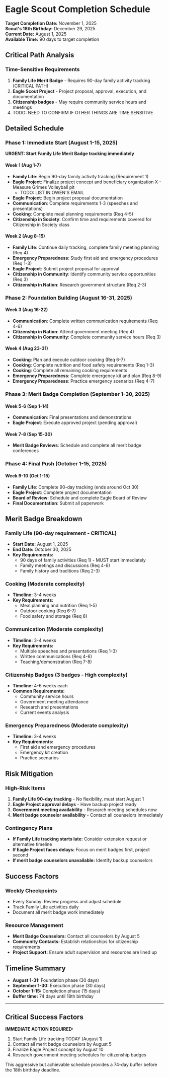 # Eagle Scout Completion Schedule
**Target Completion Date:** November 1, 2025  
**Scout's 18th Birthday:** December 29, 2025  
**Current Date:** August 1, 2025  
**Available Time:** 90 days to target completion

## Critical Path Analysis

### Time-Sensitive Requirements
1. **Family Life Merit Badge** - Requires 90-day family activity tracking (CRITICAL PATH)
2. **Eagle Scout Project** - Project proposal, approval, execution, and documentation
3. **Citizenship badges** - May require community service hours and meetings
4. TODO: NEED TO CONFIRM IF OTHER THINGS ARE TIME SENSITIVE

## Detailed Schedule

### Phase 1: Immediate Start (August 1-15, 2025)
**URGENT: Start Family Life Merit Badge tracking immediately**

#### Week 1 (Aug 1-7)
- **Family Life**: Begin 90-day family activity tracking (Requirement 1)
- **Eagle Project**: Finalize project concept and beneficiary organization
  X - Measure Grimes Volleyball pit
  - TODO: LIST IN OWEN'S EMAIL
- **Eagle Project**: Begin project proposal documentation
- **Communication**: Complete requirements 1-3 (speeches and presentations)
- **Cooking**: Complete meal planning requirements (Req 4-5)
- **Citizenship in Society**: Confirm time and requirements covered for Citizenship in Society class

#### Week 2 (Aug 8-15)
- **Family Life**: Continue daily tracking, complete family meeting planning (Req 4)
- **Emergency Preparedness**: Study first aid and emergency procedures (Req 1-3)
- **Eagle Project**: Submit project proposal for approval
- **Citizenship in Community**: Identify community service opportunities (Req 3)
- **Citizenship in Nation**: Research government structure (Req 2-3)

### Phase 2: Foundation Building (August 16-31, 2025)

#### Week 3 (Aug 16-22)
- **Communication**: Complete written communication requirements (Req 4-6)
- **Citizenship in Nation**: Attend government meeting (Req 4)
- **Citizenship in Community**: Complete community service hours (Req 3)

#### Week 4 (Aug 23-31)
- **Cooking**: Plan and execute outdoor cooking (Req 6-7)
- **Cooking**: Complete nutrition and food safety requirements (Req 1-3)
- **Cooking**: Complete all remaining cooking requirements
- **Emergency Preparedness**: Complete emergency kit and plan (Req 8-9)
- **Emergency Preparedness**: Practice emergency scenarios (Req 4-7)

### Phase 3: Merit Badge Completion (September 1-30, 2025)

#### Week 5-6 (Sep 1-14)
- **Communication**: Final presentations and demonstrations
- **Eagle Project**: Execute approved project (pending approval)

#### Week 7-8 (Sep 15-30)
- **Merit Badge Reviews**: Schedule and complete all merit badge conferences

### Phase 4: Final Push (October 1-15, 2025)

#### Week 9-10 (Oct 1-15)
- **Family Life**: Complete 90-day tracking (ends around Oct 30)
- **Eagle Project**: Complete project documentation
- **Board of Review**: Schedule and complete Eagle Board of Review
- **Final Documentation**: Submit all paperwork

## Merit Badge Breakdown

### Family Life (90-day requirement - CRITICAL)
- **Start Date:** August 1, 2025
- **End Date:** October 30, 2025
- **Key Requirements:**
  - 90 days of family activities (Req 1) - MUST start immediately
  - Family meetings and discussions (Req 4-6)
  - Family history and traditions (Req 2-3)

### Cooking (Moderate complexity)
- **Timeline:** 3-4 weeks
- **Key Requirements:**
  - Meal planning and nutrition (Req 1-5)
  - Outdoor cooking (Req 6-7)
  - Food safety and storage (Req 8)

### Communication (Moderate complexity)
- **Timeline:** 3-4 weeks
- **Key Requirements:**
  - Multiple speeches and presentations (Req 1-3)
  - Written communications (Req 4-6)
  - Teaching/demonstration (Req 7-8)

### Citizenship Badges (3 badges - High complexity)
- **Timeline:** 4-6 weeks each
- **Common Requirements:**
  - Community service hours
  - Government meeting attendance
  - Research and presentations
  - Current events analysis

### Emergency Preparedness (Moderate complexity)
- **Timeline:** 3-4 weeks
- **Key Requirements:**
  - First aid and emergency procedures
  - Emergency kit creation
  - Practice scenarios

## Risk Mitigation

### High-Risk Items
1. **Family Life 90-day tracking** - No flexibility, must start August 1
2. **Eagle Project approval delays** - Have backup project ready
3. **Government meeting availability** - Research meeting schedules now
4. **Merit badge counselor availability** - Contact all counselors immediately

### Contingency Plans
- **If Family Life tracking starts late:** Consider extension request or alternative timeline
- **If Eagle Project faces delays:** Focus on merit badges first, project second
- **If merit badge counselors unavailable:** Identify backup counselors

## Success Factors

### Weekly Checkpoints
- Every Sunday: Review progress and adjust schedule
- Track Family Life activities daily
- Document all merit badge work immediately

### Resource Management
- **Merit Badge Counselors:** Contact all counselors by August 5
- **Community Contacts:** Establish relationships for citizenship requirements
- **Project Support:** Ensure adult supervision and resources are lined up

## Timeline Summary
- **August 1-31:** Foundation phase (30 days)
- **September 1-30:** Execution phase (30 days)
- **October 1-15:** Completion phase (15 days)
- **Buffer time:** 74 days until 18th birthday

---

## Critical Success Factors

**IMMEDIATE ACTION REQUIRED:**
1. Start Family Life tracking TODAY (August 1)
2. Contact all merit badge counselors by August 5
3. Finalize Eagle Project concept by August 10
4. Research government meeting schedules for citizenship badges

This aggressive but achievable schedule provides a 74-day buffer before the 18th birthday deadline.
